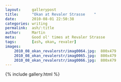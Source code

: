 ```yaml
---
layout:     gallerypost
title:      "Okan at Revaler Strasse    "
date:       2010-08-01 22:50:38
categories: writing
permalink:  ash/:title
author:     Martin
meta:       Good ol' times at Revaler Strasse
tags:       [ash, okan, revaler]
images:
    2010_08_okan_revalerstr/imag0064.jpg:  800x479
    2010_08_okan_revalerstr/imag0065.jpg:  800x479
    2010_08_okan_revalerstr/imag0066.jpg:  800x479
---
```


{% include gallery.html %}